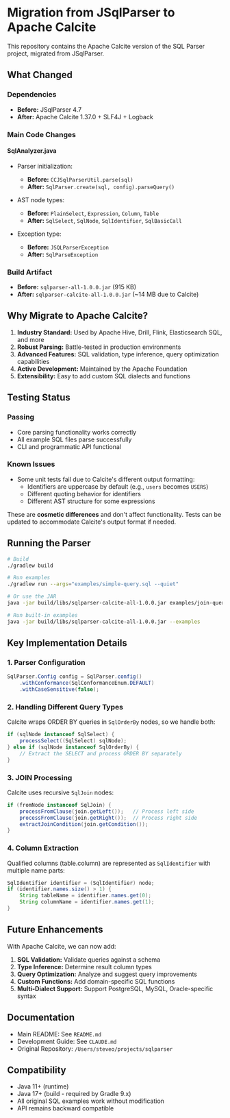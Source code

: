 # Migration from JSqlParser to Apache Calcite

This repository contains the Apache Calcite version of the SQL Parser project, migrated from JSqlParser.

## What Changed

### Dependencies
- **Before:** JSqlParser 4.7
- **After:** Apache Calcite 1.37.0 + SLF4J + Logback

### Main Code Changes

#### SqlAnalyzer.java
- Parser initialization:
  - **Before:** `CCJSqlParserUtil.parse(sql)`
  - **After:** `SqlParser.create(sql, config).parseQuery()`

- AST node types:
  - **Before:** `PlainSelect`, `Expression`, `Column`, `Table`
  - **After:** `SqlSelect`, `SqlNode`, `SqlIdentifier`, `SqlBasicCall`

- Exception type:
  - **Before:** `JSQLParserException`
  - **After:** `SqlParseException`

### Build Artifact
- **Before:** `sqlparser-all-1.0.0.jar` (915 KB)
- **After:** `sqlparser-calcite-all-1.0.0.jar` (~14 MB due to Calcite)

## Why Migrate to Apache Calcite?

1. **Industry Standard:** Used by Apache Hive, Drill, Flink, Elasticsearch SQL, and more
2. **Robust Parsing:** Battle-tested in production environments
3. **Advanced Features:** SQL validation, type inference, query optimization capabilities
4. **Active Development:** Maintained by the Apache Foundation
5. **Extensibility:** Easy to add custom SQL dialects and functions

## Testing Status

### Passing
- Core parsing functionality works correctly
- All example SQL files parse successfully
- CLI and programmatic API functional

### Known Issues
- Some unit tests fail due to Calcite's different output formatting:
  - Identifiers are uppercase by default (e.g., `users` becomes `USERS`)
  - Different quoting behavior for identifiers
  - Different AST structure for some expressions

These are **cosmetic differences** and don't affect functionality. Tests can be updated to accommodate Calcite's output format if needed.

## Running the Parser

```bash
# Build
./gradlew build

# Run examples
./gradlew run --args="examples/simple-query.sql --quiet"

# Or use the JAR
java -jar build/libs/sqlparser-calcite-all-1.0.0.jar examples/join-query.sql

# Run built-in examples
java -jar build/libs/sqlparser-calcite-all-1.0.0.jar --examples
```

## Key Implementation Details

### 1. Parser Configuration
```java
SqlParser.Config config = SqlParser.config()
    .withConformance(SqlConformanceEnum.DEFAULT)
    .withCaseSensitive(false);
```

### 2. Handling Different Query Types
Calcite wraps ORDER BY queries in `SqlOrderBy` nodes, so we handle both:
```java
if (sqlNode instanceof SqlSelect) {
    processSelect((SqlSelect) sqlNode);
} else if (sqlNode instanceof SqlOrderBy) {
    // Extract the SELECT and process ORDER BY separately
}
```

### 3. JOIN Processing
Calcite uses recursive `SqlJoin` nodes:
```java
if (fromNode instanceof SqlJoin) {
    processFromClause(join.getLeft());   // Process left side
    processFromClause(join.getRight());  // Process right side
    extractJoinCondition(join.getCondition());
}
```

### 4. Column Extraction
Qualified columns (table.column) are represented as `SqlIdentifier` with multiple name parts:
```java
SqlIdentifier identifier = (SqlIdentifier) node;
if (identifier.names.size() > 1) {
    String tableName = identifier.names.get(0);
    String columnName = identifier.names.get(1);
}
```

## Future Enhancements

With Apache Calcite, we can now add:

1. **SQL Validation:** Validate queries against a schema
2. **Type Inference:** Determine result column types
3. **Query Optimization:** Analyze and suggest query improvements
4. **Custom Functions:** Add domain-specific SQL functions
5. **Multi-Dialect Support:** Support PostgreSQL, MySQL, Oracle-specific syntax

## Documentation

- Main README: See `README.md`
- Development Guide: See `CLAUDE.md`
- Original Repository: `/Users/steveo/projects/sqlparser`

## Compatibility

- Java 11+ (runtime)
- Java 17+ (build - required by Gradle 9.x)
- All original SQL examples work without modification
- API remains backward compatible
